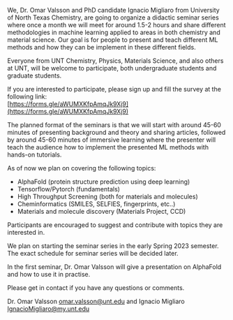 We, Dr. Omar Valsson and PhD candidate Ignacio Migliaro from University of North Texas Chemistry, are going to organize a didactic seminar series where once a month we will meet for around 1.5-2 hours  and share different methodologies in machine learning applied to areas in both chemistry and material science. Our goal is for people to present and teach different ML methods and how they can be implement in these different fields.

Everyone from UNT Chemistry, Physics, Materials Science, and also others at UNT, will be welcome to participate, both undergraduate students and graduate students. 

If you are interested to participate, please sign up and fill the survey at the following link:  
[https://forms.gle/aWUMXKfpAmqJk9Xj9](https://forms.gle/aWUMXKfpAmqJk9Xj9)

The planned format of the seminars is that we will start with around 45-60 minutes of presenting background and theory and sharing articles, followed by around 45-60 minutes of immersive learning where the presenter will teach the audience how to implement the presented ML methods with hands-on tutorials. 

As of now we plan on covering the following topics: 

- AlphaFold (protein structure prediction using deep learning) 
- Tensorflow/Pytorch (fundamentals) 
- High Throughput Screening (both for materials and molecules) 
- Cheminformatics (SMILES, SELFIES, fingerprints, etc..) 
- Materials and molecule discovery (Materials Project, CCD)

Participants are encouraged to suggest and contribute with topics they are interested in.

We plan on starting the seminar series in the early Spring 2023 semester. The exact schedule for seminar series will be decided later.

In the first seminar, Dr. Omar Valsson will give a presentation on AlphaFold and how to use it in practise. 

Please get in contact if you have any questions or comments.  

Dr. Omar Valsson [omar.valsson@unt.edu](mailto:omar.valsson@unt.edu) and Ignacio Migliaro [IgnacioMigliaro@my.unt.edu](mailto:IgnacioMigliaro@my.unt.edu)


